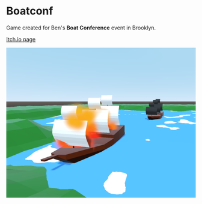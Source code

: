 # Boatconf

Game created for Ben's **Boat Conference** event in Brooklyn.

[Itch.io page](https://remram44.itch.io/boatconf)

![screenshot](assets/screenshot.png)
